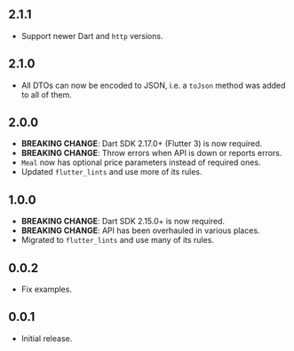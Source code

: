 ## 2.1.1

* Support newer Dart and `http` versions.

## 2.1.0

* All DTOs can now be encoded to JSON, i.e. a `toJson` method was added to all of them.

## 2.0.0

* **BREAKING CHANGE**: Dart SDK 2.17.0+ (Flutter 3) is now required.
* **BREAKING CHANGE**: Throw errors when API is down or reports errors.
* `Meal` now has optional price parameters instead of required ones.
* Updated `flutter_lints` and use more of its rules.

## 1.0.0

* **BREAKING CHANGE**: Dart SDK 2.15.0+ is now required.
* **BREAKING CHANGE**: API has been overhauled in various places.
* Migrated to `flutter_lints` and use many of its rules.

## 0.0.2

* Fix examples.

## 0.0.1

* Initial release.
